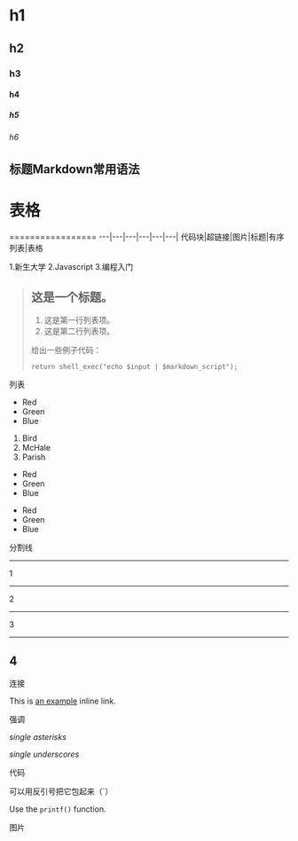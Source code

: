 # h1
## h2
### h3
#### h4 
##### h5
###### h6

## 标题Markdown常用语法 

# 表格
=================
---|---|---|---|---|---|
代码块|超链接|图片|标题|有序列表|表格

1.新生大学
2.Javascript
3.编程入门

> ## 这是一个标题。
> 
> 1.   这是第一行列表项。
> 2.   这是第二行列表项。
> 
> 给出一些例子代码：
> 
>     return shell_exec("echo $input | $markdown_script");

列表

*   Red
*   Green
*   Blue

1.  Bird
2.  McHale
3.  Parish

+   Red
+   Green
+   Blue

-   Red
-   Green
-   Blue

分割线

* * *
1
***
2
*****
3
- - -
4
---------------------------------------


连接

This is [an example](http://example.com/ "Title") inline link.

强调

*single asterisks*

_single underscores_

代码

可以用反引号把它包起来（`）

Use the `printf()` function.

图片 

[名称]: url/to/image  "Optional title attribute"
